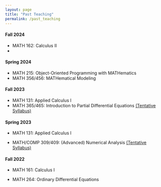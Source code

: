 ```yaml
---
layout: page
title: "Past Teaching"
permalink: /past_teaching
---
```


#### Fall 2024
  - MATH 162: Calculus II
  - 
#### Spring 2024
  - MATH 215: Object-Oriented Programming with MATHematics
  - MATH 356/456: MATHematical Modeling


#### Fall 2023
  - MATH 131: Applied Calculus I
  - MATH 365/465: Introduction to Partial Differential Equations [(Tentative Syllabus)](https://loyolauniversitychicago-my.sharepoint.com/:b:/g/personal/xwan1_luc_edu/EYz3iYUf-zlDub0LbNhOcmEB93mb8wHco7teoweuGZYKMw?e=QxcZxo)


#### Spring 2023

- MATH 131: Applied Calculus I

- MATH/COMP 309/409: (Advanced) Numerical Analysis [(Tentative Syllabus)](https://loyolauniversitychicago-my.sharepoint.com/:b:/g/personal/xwan1_luc_edu/ERyVVgPW-yRPmeN3C3HJjl8B9BAohdcxX7L_FQh4ApPM4g?e=sk7i0f)


#### Fall 2022

- MATH 161: Calculus I

- MATH 264: Ordinary Differential Equations
